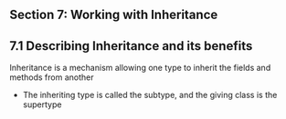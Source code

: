 ## Section 7: Working with Inheritance

## 7.1 Describing Inheritance and its benefits
Inheritance is a mechanism allowing one type to inherit the fields and methods from another
- The inheriting type is called the subtype, and the giving class is the supertype
